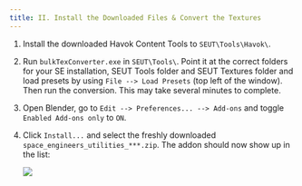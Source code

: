 ```yaml
---
title: II. Install the Downloaded Files & Convert the Textures
---
```


1. Install the downloaded Havok Content Tools to `SEUT\Tools\Havok\`.

2. Run `bulkTexConverter.exe` in `SEUT\Tools\`. Point it at the correct folders for your SE installation, SEUT Tools folder and SEUT Textures folder and load presets by using `File --> Load Presets` (top left of the window). Then run the conversion. This may take several minutes to complete.

3. Open Blender, go to `Edit --> Preferences... --> Add-ons` and toggle `Enabled Add-ons only` to `ON`.

4. Click `Install...` and select the freshly downloaded `space_engineers_utilities_***.zip`. The addon should now show up in the list:

    ![](./assets/images/installation_4.png)